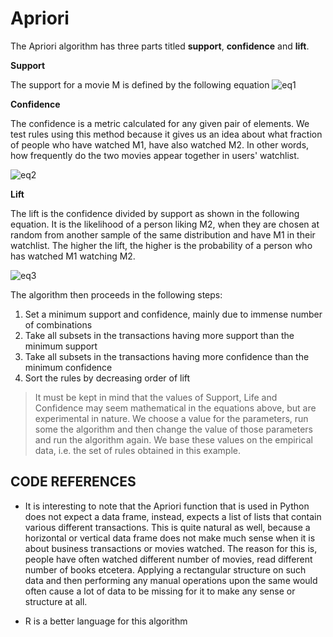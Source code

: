 # Apriori

The Apriori algorithm has three parts titled **support**, **confidence** and **lift**. 

**Support**

The support for a movie M is defined by the following equation
![eq1](http://mathurl.com/y9g59dlu.png)

**Confidence**

The confidence is a metric calculated for any given pair of elements. We test rules using this method because it gives us an idea about what fraction of people who have watched M1, have also watched M2. In other words, how frequently do the two movies appear together in users' watchlist.

![eq2](http://mathurl.com/ybqbxvm2.png)

**Lift**

The lift is the confidence divided by support as shown in the following equation. It is the likelihood of a person liking M2, when they are chosen at random from another sample of the same distribution and have M1 in their watchlist. The higher the lift, the higher is the probability of a person who has watched M1 watching M2.

![eq3](http://mathurl.com/yasxs8o5.png)

The algorithm then proceeds in the following steps:

1. Set a minimum support and confidence, mainly due to immense number of combinations 
2. Take all subsets in the transactions having more support than the minimum support
3. Take all subsets in the transactions having more confidence than the minimum confidence
4. Sort the rules by decreasing order of lift

> It must be kept in mind that the values of Support, Life and Confidence may seem mathematical in the equations above, but are experimental in nature. We choose a value for the parameters, run some the algorithm and then change the value of those parameters and run the algorithm again. We base these values on the empirical data, i.e. the set of rules obtained in this example. 

## CODE REFERENCES

* It is interesting to note that the Apriori function that is used in Python does not expect a data frame, instead, expects a list of lists that contain various different transactions. This is quite natural as well, because a horizontal or vertical data frame does not make much sense when it is about business transactions or movies watched. The reason for this is, people have often watched different number of movies, read different number of books etcetera. Applying a rectangular structure on such data and then performing any manual operations upon the same would often cause a lot of data to be missing for it to make any sense or structure at all. 

* R is a better language for this algorithm
